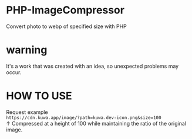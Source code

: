 # PHP-ImageCompressor
Convert photo to webp of specified size with PHP

# warning
It's a work that was created with an idea, so unexpected problems may occur.

# HOW TO USE
Request example<br>
`https://cdn.kuwa.app/image/?path=kuwa.dev-icon.png&size=100`<br>
↑ Compressed at a height of 100 while maintaining the ratio of the original image.
